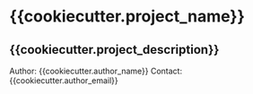# {{cookiecutter.project_name}}

## {{cookiecutter.project_description}}

Author: {{cookiecutter.author_name}}
Contact: {{cookiecutter.author_email}}
